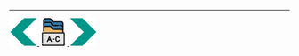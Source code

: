 
---
<!-- Navigator -->
<div>
<a href="Lecture-11.1.API.md">
    <img width=50 src="../sources/left-arrow.svg" >
</a>
<a href="..">
    <img width=50 src="../sources/index.svg" >
</a>
<a href="Lecture-11.3.Networking.md">
    <img  width=50 src="../sources/right-arrow.svg">
    </a>
</div>
<!-- Navigator -->